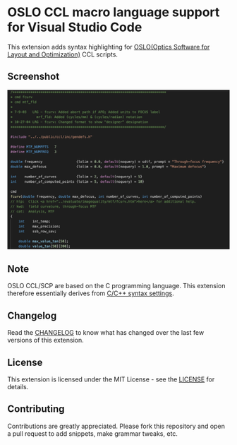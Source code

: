 # OSLO CCL macro language support for Visual Studio Code

This extension adds syntax highlighting for [OSLO(Optics Software for Layout and Optimization)](https://www.lambdares.com/oslo/) CCL scripts.

## Screenshot
![syntax](images/syntax.png)

## Note
OSLO CCL/SCP are based on the C programming language.
This extension therefore essentially derives from [C/C++ syntax settings](https://github.com/jeff-hykin/cpp-textmate-grammar/).

## Changelog
Read the [CHANGELOG](CHANGELOG.md) to know what has changed over the last few versions of this extension.

## License
This extension is licensed under the MIT License - see the [LICENSE](LICENSE) for details.

## Contributing
Contributions are greatly appreciated. Please fork this repository and open a pull request to add snippets, make grammar tweaks, etc.